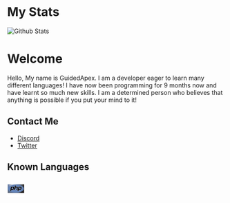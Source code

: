# My Stats
![Github Stats](https://github-readme-stats.vercel.app/api?username=GuidedApex&show_icons=true&count_private=true)


# Welcome

Hello, My name is GuidedApex. I am a developer eager to learn many different languages! I have now been programming for 9 months now and have learnt so much new skills. I am a determined person who believes that anything is possible if you put your mind to it!

## Contact Me

- [Discord](https://discord.gg/fGswqpg2T9)
- [Twitter](https://twitter.com/gamerz_apex)

## Known Languages

<a href="https://en.wikipedia.org/wiki/PHP" target="_blank"> <img src="https://raw.githubusercontent.com/devicons/devicon/master/icons/php/php-original.svg" alt="php" width="40" height="40"/>
